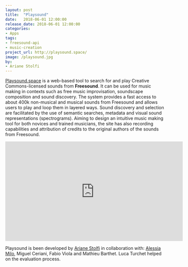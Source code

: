 ```yaml
---
layout: post
title:  "Playsound"
date:   2018-06-01 12:00:00
release_date: 2018-06-01 12:00:00
categories: 
- Apps
tags: 
- freesound-api
- music-creation
project_url: http://playsound.space/
image: /playsound.jpg
by: 
- Ariane Stolfi
---
```


[Playsound.space](http://playsound.space/) is a web-based tool to search for and play Creative Commons-licensed sounds from **Freesound**. It can be used for music making in contexts such as free music improvisation, soundscape composition and sound discovery. The system provides a fast access to about 400k non-musical and musical sounds from Freesound and allows users to play and loop them in layered ways. Sound discovery and selection are facilitated by the use of semantic searches, metadata and visual sound representations (spectrograms). Aiming to design an intuitive music making tool for both novices and trained musicians, the site has also recording capabilities and attribution of credits to the original authors of the sounds from Freesound.

<iframe width="560" height="315" src="https://www.youtube.com/embed/yv8T70rawzs" frameborder="0" allow="autoplay; encrypted-media" allowfullscreen></iframe>

Playsound is been developed by [Ariane Stolfi](http://ariane.stolfi.org) in collaboration with: [Alessia Milo](http://www.alessiamilo.com/), Miguel Ceriani, Fabio Viola and Mathieu Barthet. Luca Turchet helped on the evaluation process.
